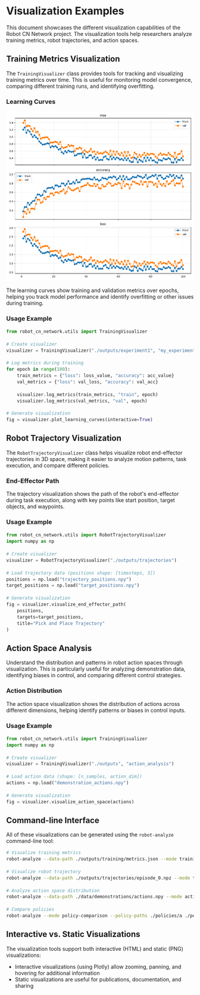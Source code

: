 # Visualization Examples

This document showcases the different visualization capabilities of the Robot CN Network project. The visualization tools help researchers analyze training metrics, robot trajectories, and action spaces.

## Training Metrics Visualization

The `TrainingVisualizer` class provides tools for tracking and visualizing training metrics over time. This is useful for monitoring model convergence, comparing different training runs, and identifying overfitting.

### Learning Curves

![Learning Curves](images/sample_training_learning_curves.png)

The learning curves show training and validation metrics over epochs, helping you track model performance and identify overfitting or other issues during training.

### Usage Example

```python
from robot_cn_network.utils import TrainingVisualizer

# Create visualizer
visualizer = TrainingVisualizer("./outputs/experiment1", "my_experiment")

# Log metrics during training
for epoch in range(100):
    train_metrics = {"loss": loss_value, "accuracy": acc_value}
    val_metrics = {"loss": val_loss, "accuracy": val_acc}
    
    visualizer.log_metrics(train_metrics, "train", epoch)
    visualizer.log_metrics(val_metrics, "val", epoch)

# Generate visualization
fig = visualizer.plot_learning_curves(interactive=True)
```

## Robot Trajectory Visualization

The `RobotTrajectoryVisualizer` class helps visualize robot end-effector trajectories in 3D space, making it easier to analyze motion patterns, task execution, and compare different policies.

### End-Effector Path

The trajectory visualization shows the path of the robot's end-effector during task execution, along with key points like start position, target objects, and waypoints.

### Usage Example

```python
from robot_cn_network.utils import RobotTrajectoryVisualizer
import numpy as np

# Create visualizer
visualizer = RobotTrajectoryVisualizer("./outputs/trajectories")

# Load trajectory data (positions shape: [timesteps, 3])
positions = np.load("trajectory_positions.npy")
target_positions = np.load("target_positions.npy")

# Generate visualization
fig = visualizer.visualize_end_effector_path(
    positions, 
    targets=target_positions,
    title="Pick and Place Trajectory"
)
```

## Action Space Analysis

Understand the distribution and patterns in robot action spaces through visualization. This is particularly useful for analyzing demonstration data, identifying biases in control, and comparing different control strategies.

### Action Distribution

The action space visualization shows the distribution of actions across different dimensions, helping identify patterns or biases in control inputs.

### Usage Example

```python
from robot_cn_network.utils import TrainingVisualizer
import numpy as np

# Create visualizer
visualizer = TrainingVisualizer("./outputs", "action_analysis")

# Load action data (shape: [n_samples, action_dim])
actions = np.load("demonstration_actions.npy")

# Generate visualization
fig = visualizer.visualize_action_space(actions)
```

## Command-line Interface

All of these visualizations can be generated using the `robot-analyze` command-line tool:

```bash
# Visualize training metrics
robot-analyze --data-path ./outputs/training/metrics.json --mode training

# Visualize robot trajectory
robot-analyze --data-path ./outputs/trajectories/episode_0.npz --mode trajectory

# Analyze action space distribution
robot-analyze --data-path ./data/demonstrations/actions.npy --mode action-space

# Compare policies
robot-analyze --mode policy-comparison --policy-paths ./policies/a ./policies/b ./policies/c
```

## Interactive vs. Static Visualizations

The visualization tools support both interactive (HTML) and static (PNG) visualizations:

- Interactive visualizations (using Plotly) allow zooming, panning, and hovering for additional information
- Static visualizations are useful for publications, documentation, and sharing
